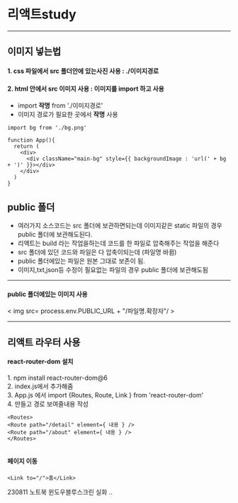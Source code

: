 <h1>리액트study</h1>
<hr>
<h2>이미지 넣는법</h2>
<h4>1. css 파일에서 src 폴더안에 있는사진 사용 : ./이미지경로</h4> 
<h4>2. html 안에서 src 이미지 사용 : 이미지를 import 하고 사용</h4> 

* import <b>작명</b> from './이미지경로' <br>
* 이미지 경로가 필요한 곳에서 <b>작명</b> 사용<br>
   
```
import bg from './bg.png'

function App(){
  return (
    <div>
      <div className="main-bg" style={{ backgroundImage : 'url(' + bg + ')' }}></div>
    </div>
  )
}
```
<h2> public 폴더 </h2>

* 여러가지 소스코드는 src 폴더에 보관하면되는데 이미지같은 static 파일의 경우 public  폴더에 보관해도된다.<br>
* 리액트는 build 라는 작업을하는데 코드를 한 파일로 압축해주는 작업을 해준다 <br>
* src 폴더에 있던 코드와 파일은 다 압축이되는데 (파일명 바뀜) <br>
* public 폴더에있는 파일은 원본 그대로 보존이 됨.<br>
* 이미지,txt,json등 수정이 필요없는 파일의 경우 public 폴더에 보관해도됨<br>

<hr>
<h4> public 폴더에있는 이미지 사용 </h4>
< img src= process.env.PUBLIC_URL + "/파일명.확장자"/ >

<hr>

<h2> 리액트 라우터 사용</h2>
<h4>react-router-dom 설치</h4>
1. npm install react-router-dom@6 <br>
2. index.js에서 <BrowserRouter> <App /> </BrowserRouter> 추가해줌 <br>
3. App.js 에서 import {Routes, Route, Link } from 'react-router-dom'<br>
4. <Routes>만들고 <Route> 경로 보여줄내용 작성<br>
  
```
<Routes>
<Route path="/detail" element={ 내용 } />
<Route path="/about" element={ 내용 } />  
</Routes>
  
```
<h4> 페이지 이동 </h4>

```
<Link to="/">홈</Link>
```

230811 노트북 윈도우블루스크린 실화 .. 
